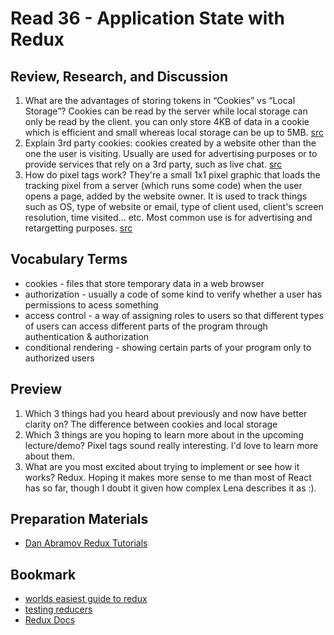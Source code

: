 # Read 36 - Application State with Redux

## Review, Research, and Discussion

1. What are the advantages of storing tokens in “Cookies” vs “Local Storage”? Cookies can be read by the server while local storage can only be read by the client. you can only store 4KB of data in a cookie which is efficient and small whereas local storage can be up to 5MB. [src](https://medium.com/datadriveninvestor/cookies-vs-local-storage-2f3732c7d977)
2. Explain 3rd party cookies: cookies created by a website other than the one the user is visiting. Usually are used for advertising purposes or to provide services that rely on a 3rd party, such as live chat. [src](https://clearcode.cc/blog/difference-between-first-party-third-party-cookies/#:~:text=Third%2Dparty%20cookies%20are%20those,services%2C%20such%20as%20live%20chats.)
3. How do pixel tags work? They're a small 1x1 pixel graphic that loads the tracking pixel from a server (which runs some code) when the user opens a page, added by the website owner. It is used to track things such as OS, type of website or email, type of client used, client's screen resolution, time visited... etc. Most common use is for advertising and retargetting purposes. [src](https://en.ryte.com/wiki/Tracking_Pixel)

## Vocabulary Terms

* cookies - files that store temporary data in a web browser
* authorization - usually a code of some kind to verify whether a user has permissions to acess something
* access control - a way of assigning roles to users so that different types of users can access different parts of the program through authentication & authorization
* conditional rendering - showing certain parts of your program only to authorized users

## Preview

1. Which 3 things had you heard about previously and now have better clarity on?
The difference between cookies and local storage
2. Which 3 things are you hoping to learn more about in the upcoming lecture/demo?
Pixel tags sound really interesting. I'd love to learn more about them.
3. What are you most excited about trying to implement or see how it works?
Redux. Hoping it makes more sense to me than most of React has so far, though I doubt it given how complex Lena describes it as :). 

## Preparation Materials

* [Dan Abramov Redux Tutorials](https://egghead.io/courses/getting-started-with-redux)

## Bookmark

* [worlds easiest guide to redux](https://medium.freecodecamp.org/understanding-redux-the-worlds-easiest-guide-to-beginning-redux-c695f45546f6)
* [testing reducers](https://medium.com/@netxm/testing-redux-reducers-with-jest-6653abbfe3e1)
* [Redux Docs](https://redux.js.org/)